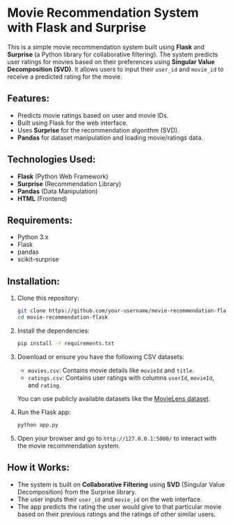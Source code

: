 # Movie Recommendation System with Flask and Surprise

This is a simple movie recommendation system built using **Flask** and **Surprise** (a Python library for collaborative filtering). The system predicts user ratings for movies based on their preferences using **Singular Value Decomposition (SVD)**. It allows users to input their `user_id` and `movie_id` to receive a predicted rating for the movie.

## Features:
- Predicts movie ratings based on user and movie IDs.
- Built using Flask for the web interface.
- Uses **Surprise** for the recommendation algorithm (SVD).
- **Pandas** for dataset manipulation and loading movie/ratings data.

## Technologies Used:
- **Flask** (Python Web Framework)
- **Surprise** (Recommendation Library)
- **Pandas** (Data Manipulation)
- **HTML** (Frontend)

## Requirements:
- Python 3.x
- Flask
- pandas
- scikit-surprise

## Installation:

1. Clone this repository:
    ```bash
    git clone https://github.com/your-username/movie-recommendation-flask.git
    cd movie-recommendation-flask
    ```

2. Install the dependencies:
    ```bash
    pip install -r requirements.txt
    ```

3. Download or ensure you have the following CSV datasets:
   - `movies.csv`: Contains movie details like `movieId` and `title`.
   - `ratings.csv`: Contains user ratings with columns `userId`, `movieId`, and `rating`.

   You can use publicly available datasets like the [MovieLens dataset](https://grouplens.org/datasets/movielens/).

4. Run the Flask app:
    ```bash
    python app.py
    ```

5. Open your browser and go to `http://127.0.0.1:5000/` to interact with the movie recommendation system.

## How it Works:
- The system is built on **Collaborative Filtering** using **SVD** (Singular Value Decomposition) from the Surprise library.
- The user inputs their `user_id` and `movie_id` on the web interface.
- The app predicts the rating the user would give to that particular movie based on their previous ratings and the ratings of other similar users.
